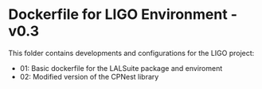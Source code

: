 # Dockerfile for LIGO Environment - v0.3
This folder contains developments and configurations for the LIGO project:

* 01: Basic dockerfile for the LALSuite package and enviroment
* 02: Modified version of the CPNest library
